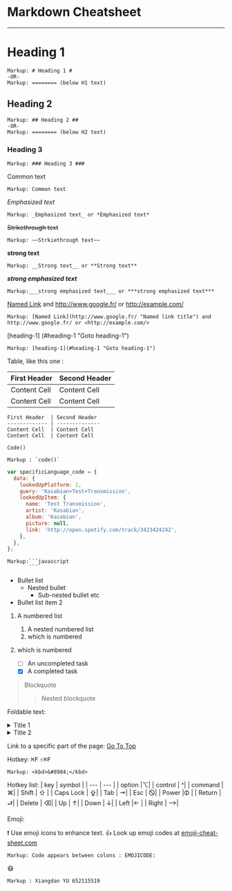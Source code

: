 # Markdown Cheatsheet <a name="TOP"></a>

---

# Heading 1

    Markup: # Heading 1 #
    -OR-
    Markup: ======== (below H1 text)

## Heading 2

    Markup: ## Heading 2 ##
    -OR-
    Markup: ======== (below H2 text)

### Heading 3

    Markup: ### Heading 3 ###

Common text

    Markup: Common text

_Emphasized text_

    Markup: _Emphasized text_ or *Emphasized text*

~~Strikethrough text~~

    Markup: ~~Strkiethrough text~~

**strong text**

    Markup: __Strong text__ or **Strong text**

**_strong emphasized text_**

    Markup:___strong emphasized text___ or ***strong emphasized text***

[Named Link](http://www.google.fr/ 'Named link title') and http://www.google.fr/ or <http://example.com/>

    Markup: [Named Link](http://www.google.fr/ "Named link title") and http://www.google.fr/ or <http://example.com/>

[heading-1] (#heading-1 "Goto heading-1")

    Markup: [heading-1](#heading-1 "Goto heading-1")

Table, like this one :

| First Header | Second Header |
| ------------ | ------------- |
| Content Cell | Content Cell  |
| Content Cell | Content Cell  |

```
First Header  | Second Header
------------- | --------------
Content Cell  | Content Cell
Content Cell  | Content Cell
```

`Code()`

    Markup : `code()`

```javascript
var specificLanguage_code = {
  data: {
    lookedUpPlatform: 1,
    query: 'Kasabian+Test+Transmission',
    lookedUpItem: {
      name: 'Test Transmission',
      artist: 'Kasabian',
      album: 'Kasabian',
      picture: null,
      link: 'http://open.spotify.com/track/3423424242',
    },
  },
};
```

    Markup:```javascript
           ```

- Bullet list
  - Nested bullet
    - Sub-nested bullet etc
- Bullet list item 2

1. A numbered list
   1. A nested numbered list
   2. which is numbered
2. which is numbered

   - [ ] An uncompleted task
   - [x] A completed task

> Blockquote
>
> > Nested blockquote

Foldable text:

<details>
    <summary>Title 1</summary>
    <p>Content 1 Content 1 Content 1 Content 1 Content 1 Content 1</p>
</details>
<details>
    <summary>Title 2</summary>
    <p>Content 2 Content 2 Content 2 Content 2 Content 2 Content 2</p>
</details>

Link to a specific part of the page:
[Go To Top](#TOP)

Hotkey:
<kbd>⌘F</kbd>
<kbd>⇧⌘F</kbd>

    Markup: <kbd>&#8984;</kbd>

Hotkey list:
| key | symbol |
| --- | --- |
| option |⌥|
| control | ^|
| command | ⌘|
| Shift | ⇧ |
| Caps Lock | ⇪|
| Tab | ⇥|
| Esc | 🛇|
| Power |Φ |
| Return | ⮐|
| Delete | ⌫|
| Up | ↑|
| Down | ↓|
| Left |← |
| Right | ⟶|

Emoji:

:exclamation: Use emoji icons to enhance text. :+1: Look up emoji codes at [emoji-cheat-sheet.com](http://emoji-cheat-sheet.com/)

    Markup: Code appears between colons : EMOJICODE:

:mask:

    Markup : Xiangdan YU 652115519
